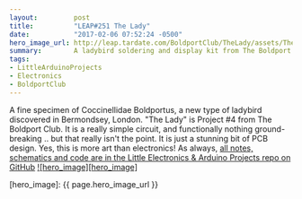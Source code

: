 ```yaml
---
layout:         post
title:          "LEAP#251 The Lady"
date:           "2017-02-06 07:52:24 -0500"
hero_image_url: http://leap.tardate.com/BoldportClub/TheLady/assets/TheLady_build.jpg
summary:        A ladybird soldering and display kit from The Boldport Club (Project #4)
tags:
- LittleArduinoProjects
- Electronics
- BoldportClub
---
```


A fine specimen of Coccinellidae Boldportus, a new type of ladybird discovered in Bermondsey, London.
"The Lady" is Project #4 from The Boldport Club. It is a really simple circuit, and functionally nothing ground-breaking ..
but that really isn't the point. It is just a stunning bit of PCB design. Yes, this is more art than electronics!
As always, [all notes, schematics and code are in the Little Electronics & Arduino Projects repo on GitHub][project]
[![hero_image][hero_image]][project]


[leap]: http://leap.tardate.com
[project]: https://github.com/tardate/LittleArduinoProjects/tree/master/BoldportClub/TheLady
[hero_image]: {{ page.hero_image_url }}
